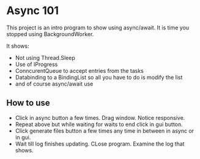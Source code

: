 # Async 101

This project is an intro program to show using async/await.  It is time you stopped using BackgroundWorker.  

It shows:

- Not using Thread.Sleep
- Use of IProgress<T>
- ConncurentQueue to accept entries from the tasks
- Databinding to a BindingList so all you have to do is modify the list
- and of course async/await use

## How to use

- Click in async button a few times.  Drag window.  Notice responsive.
- Repeat above but while waiting for waits to end click in gui button.
- Click generate files button a few times any time in between in async or in gui.
- Wait till log finishes updating.  CLose program.  Examine the log that shows.  


